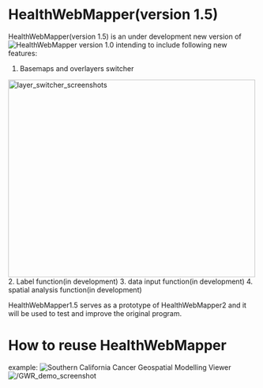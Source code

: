 # HealthWebMapper(version 1.5)

HealthWebMapper(version 1.5) is an under development new version of ![HealthWebMapper version 1.0](https://github.com/HDMA-SDSU/HealthWebMapper) intending to include following new features:

1. Basemaps and overlayers switcher
<img src="https://github.com/haihonghuang/HealthWebMapper2/blob/master/images/layer_switcher_screenshots.png" alt="layer_switcher_screenshots" height="400" width="500"/>
2. Label function(in development)
3. data input function(in development)
4. spatial analysis function(in development)

HealthWebMapper1.5 serves as a prototype of HealthWebMapper2 and it will be used to test and improve the original program.

# How to reuse HealthWebMapper

example: ![Southern California Cancer Geospatial Modelling Viewer]()
<img src="https://github.com/haihonghuang/HealthWebMapper2/blob/master/images/GWR_demo_screenshots.png" alt="/GWR_demo_screenshot"/>
